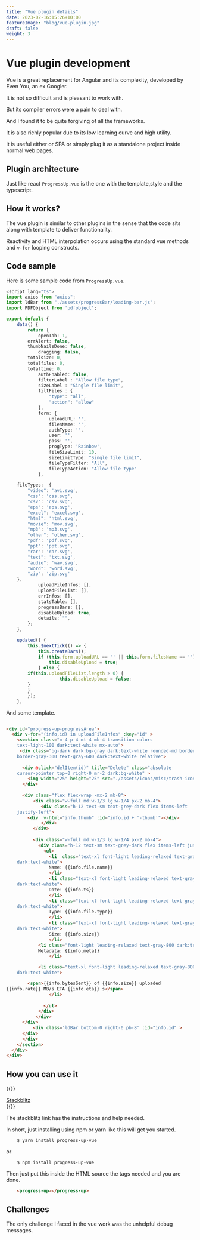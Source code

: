 ```yaml
---
title: "Vue plugin details"
date: 2023-02-16:15:26+10:00
featureImage: "blog/vue-plugin.jpg"
draft: false
weight: 3
---
```


# Vue plugin development

Vue is a great replacement for Angular and its complexity, developed by
Even You, an ex Googler.

It is not so difficult and is pleasant to work with.

But its compiler errors were a pain to deal with.

And I found it to be quite forgiving of all the frameworks.

It is also richly popular due to its low learning curve and high
utility.

It is useful either or SPA or simply plug it as a standalone
project inside normal web pages.

## Plugin architecture

Just like react `ProgressUp.vue` is the one with the template,style and
the typescript.

## How it works?

The vue plugin is similar to other plugins in the sense that the code
sits along with template to deliver functionality.

Reactivity and HTML interpolation occurs using the standard vue methods
and `v-for` looping constructs.

## Code sample

Here is some sample code from `ProgressUp.vue`.


```ts
<script lang="ts">
import axios from "axios";
import ldBar from "./assets/progressBar/loading-bar.js";
import PDFObject from 'pdfobject';

export default {
    data() {
        return {
            openTab: 1,
	    errAlert: false,
	    thumbNailsDone: false,
            dragging: false,
	    totalsize: 0,
	    totalfiles: 0,
	    totaltime: 0,
            authEnabled: false,
            filterLabel : "Allow file type",
            sizeLabel : "Single file limit",
            filtFiles : {
                "type": "all",
                "action": "allow"
            },
            form: {
                uploadURL: '',
                filesName: '',
                authType: '',
                user: '',
                pass: '',
                progType: 'Rainbow',
                fileSizeLimit: 10,
                sizeLimitType: "Single file limit",
                fileTypeFilter: "All",
                fileTypeAction: "Allow file type"
            },

    fileTypes:  {
        "video": 'avi.svg',
        "css": 'css.svg',
        "csv": 'csv.svg',
        "eps": 'eps.svg',
        "excel": 'excel.svg',
        "html": 'html.svg',
        "movie": 'mov.svg',
        "mp3": 'mp3.svg',
        "other": 'other.svg',
        "pdf": 'pdf.svg',
        "ppt": 'ppt.svg',
        "rar": 'rar.svg',
        "text": 'txt.svg',
        "audio": 'wav.svg',
        "word": 'word.svg',
        "zip": 'zip.svg'
    },
            uploadFileInfos: [],
            uploadFileList: [],
            errInfos: [],
            statsTable: [],
            progressBars: [],
            disableUpload: true,
            details: "",
        };
    },

    updated() {
        this.$nextTick(() => {
            this.createBars();
            if (this.form.uploadURL == '' || this.form.filesName == '') {
                this.disableUpload = true;
            } else {
		if(this.uploadFileList.length > 0) {
                	this.disableUpload = false;
		}
	    }
        });
    },


```

And some template.

```html

<div id="progress-up-progressArea"> 
  <div v-for="(info,id) in uploadFileInfos" :key="id" >
    <section class="m-4 p-4 mt-4 mb-4 transition-colors
    text-light-100 dark:text-white mx-auto">
     <div class="bg-dark dark:bg-gray dark:text-white rounded-md border border-red-800 rounded py-3 px-6
    border-gray-300 text-gray-600 dark:text-white relative">
    
      <div @click="delItem(id)" title="Delete" class="absolute
    cursor-pointer top-0 right-0 mr-2 dark:bg-white" >
    	<img width="25" height="25" src="./assets/icons/misc/trash-icon.svg" />
      </div>
    
      <div class="flex flex-wrap -mx-2 mb-8">
          <div class="w-full md:w-1/3 lg:w-1/4 px-2 mb-4">
             <div class="h-12 text-sm text-grey-dark flex items-left
    justify-left">
		<div  v-html="info.thumb" :id="info.id + '-thumb'"></div>
             </div>
          </div>
    
          <div class="w-full md:w-1/3 lg:w-1/4 px-2 mb-4">
            <div class="h-12 text-sm text-grey-dark flex items-left justify-left">
              <ul>
          	    <li  class="text-xl font-light leading-relaxed text-gray-800
    dark:text-white">
          	    Name: {{info.file.name}}
          	    </li>
          	    <li class="text-xl font-light leading-relaxed text-gray-800
    dark:text-white">
          	    Date: {{info.ts}}
          	    </li>
          	    <li class="text-xl font-light leading-relaxed text-gray-800
    dark:text-white">
          	    Type: {{info.file.type}}
          	    </li>
          	    <li class="text-xl font-light leading-relaxed text-gray-800
    dark:text-white">
          	    Size: {{info.size}} 
          	    </li>
       	    <li class="font-light leading-relaxed text-gray-800 dark:text-white">
		    Metadata: {{info.meta}}
          	    </li>

      	    <li class="text-xl font-light leading-relaxed text-gray-800
    dark:text-white">

		<span>{{info.bytesSent}} of {{info.size}} uploaded
{{info.rate}} MB/s ETA {{info.eta}} s</span>
          	    </li>
     
              </ul>
            </div>
           </div>
      </div>
          <div class='ldBar bottom-0 right-0 pb-8' :id="info.id" >
	  </div>
      </div>
    </section>
  </div>
</div>


```

## How you can use it

{{<rawhtml>}}
<div class="flex justify-center">
<a href="https://vue-gctrks.stackblitz.io" class="bg-blue-600 rounded shadow-md text-black px-4 py-3 no-underline">Stackblitz </a>
</div>
{{</rawhtml>}}


The stackblitz link has the instructions and help needed.

In short, just installing using npm or yarn like this will get you
started.

```shell
	$ yarn install progress-up-vue
```

or

```shell
	$ npm install progress-up-vue
```

Then just put this inside the HTML source the tags needed and you are
done.

```html
	<progress-up></progress-up>
```


## Challenges

The only challenge I faced in the vue work was the unhelpful debug
messages.

